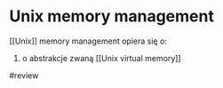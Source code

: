 # Unix memory management
[[Unix]] memory management opiera się o:
1. o abstrakcje zwaną [[Unix virtual memory]]



#review